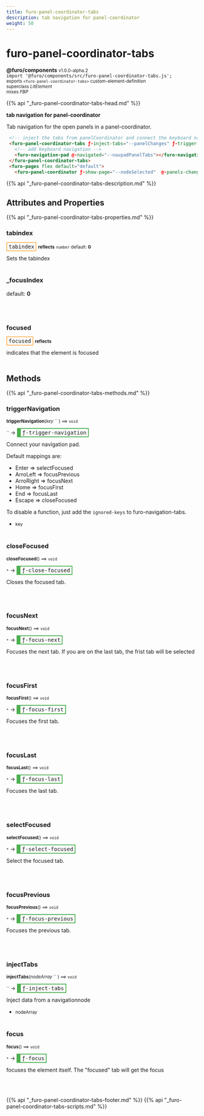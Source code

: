 ```yaml
---
title: furo-panel-coordinator-tabs
description: tab navigation for panel-coordinator
weight: 50
---
```


# furo-panel-coordinator-tabs
**@furo/components** <small>v1.0.0-alpha.2</small>
<br>`import '@furo/components/src/furo-panel-coordinator-tabs.js';`<small>
<br>exports `<furo-panel-coordinator-tabs>` custom-element-definition
<br>superclass *LitElement*
<br> mixes *FBP*</small>

{{% api "_furo-panel-coordinator-tabs-head.md" %}}

**tab navigation for panel-coordinator**

Tab navigation for the open panels in a panel-coordinator.


```html
 <!-- inject the tabs from panelCoordinator and connect the keyboard navigation -->
 <furo-panel-coordinator-tabs ƒ-inject-tabs="--panelChanges" ƒ-trigger-navigation="--navpadPanelTabs" >
   <!-- add keyboard navigation -->
   <furo-navigation-pad @-navigated="--navpadPanelTabs"></furo-navigation-pad>
 </furo-panel-coordinator-tabs>
 <furo-pages flex default="default">
   <furo-panel-coordinator ƒ-show-page="--nodeSelected"  @-panels-changed="--panelChanges"></furo-panel-coordinator>
```

{{% api "_furo-panel-coordinator-tabs-description.md" %}}


## Attributes and Properties
{{% api "_furo-panel-coordinator-tabs-properties.md" %}}













### **tabindex**

<span  style="border-width:2px; border-style: solid;border-color:  rgb(255, 182, 91);font-family:monospace; padding:2px 4px;">tabindex</span> <small>**reflects**</small>
<small>`number` default: **0**</small>

Sets the tabindex
<br><br>

### **_focusIndex**
default: **0**</small>


<br><br>

### **focused**

<span  style="border-width:2px; border-style: solid;border-color:  rgb(255, 182, 91);font-family:monospace; padding:2px 4px;">focused</span> <small>**reflects**</small>
</small>

indicates that the element is focused
<br><br>

## Methods
{{% api "_furo-panel-coordinator-tabs-methods.md" %}}


### **triggerNavigation**
<small>**triggerNavigation**(*key* `` ) ⟹ `void`</small>

<small>`` </small> →
<span  style="border-width:2px 2px 2px 10px; border-style: solid;border-color:  rgb(76, 175, 80);font-family:monospace; padding:2px 4px;">ƒ-trigger-navigation</span>

Connect your navigation pad.

Default mappings are:
- Enter => selectFocused
- ArroLeft => focusPrevious
- ArroRight => focusNext
- Home => focusFirst
- End => focusLast
- Escape => closeFocused

To disable a function, just add the `ignored-keys` to furo-navigation-tabs.

- <small>key </small>
<br><br>

### **closeFocused**
<small>**closeFocused**() ⟹ `void`</small>

<small>`*`</small> →
<span  style="border-width:2px 2px 2px 10px; border-style: solid;border-color:  rgb(76, 175, 80);font-family:monospace; padding:2px 4px;">ƒ-close-focused</span>

Closes the focused tab.

<br><br>

### **focusNext**
<small>**focusNext**() ⟹ `void`</small>

<small>`*`</small> →
<span  style="border-width:2px 2px 2px 10px; border-style: solid;border-color:  rgb(76, 175, 80);font-family:monospace; padding:2px 4px;">ƒ-focus-next</span>

Focuses the next tab. If you are on the last tab, the frist tab will be selected

<br><br>

### **focusFirst**
<small>**focusFirst**() ⟹ `void`</small>

<small>`*`</small> →
<span  style="border-width:2px 2px 2px 10px; border-style: solid;border-color:  rgb(76, 175, 80);font-family:monospace; padding:2px 4px;">ƒ-focus-first</span>

Focuses the first tab.

<br><br>

### **focusLast**
<small>**focusLast**() ⟹ `void`</small>

<small>`*`</small> →
<span  style="border-width:2px 2px 2px 10px; border-style: solid;border-color:  rgb(76, 175, 80);font-family:monospace; padding:2px 4px;">ƒ-focus-last</span>

Focuses the last tab.

<br><br>

### **selectFocused**
<small>**selectFocused**() ⟹ `void`</small>

<small>`*`</small> →
<span  style="border-width:2px 2px 2px 10px; border-style: solid;border-color:  rgb(76, 175, 80);font-family:monospace; padding:2px 4px;">ƒ-select-focused</span>

Select the focused tab.

<br><br>

### **focusPrevious**
<small>**focusPrevious**() ⟹ `void`</small>

<small>`*`</small> →
<span  style="border-width:2px 2px 2px 10px; border-style: solid;border-color:  rgb(76, 175, 80);font-family:monospace; padding:2px 4px;">ƒ-focus-previous</span>

Focuses the previous tab.

<br><br>

### **injectTabs**
<small>**injectTabs**(*nodeArray* `` ) ⟹ `void`</small>

<small>`` </small> →
<span  style="border-width:2px 2px 2px 10px; border-style: solid;border-color:  rgb(76, 175, 80);font-family:monospace; padding:2px 4px;">ƒ-inject-tabs</span>

Inject data from a navigationnode

- <small>nodeArray </small>
<br><br>


### **focus**
<small>**focus**() ⟹ `void`</small>

<small>`*`</small> →
<span  style="border-width:2px 2px 2px 10px; border-style: solid;border-color:  rgb(76, 175, 80);font-family:monospace; padding:2px 4px;">ƒ-focus</span>

focuses the element itself. The "focused" tab will get the focus

<br><br>







{{% api "_furo-panel-coordinator-tabs-footer.md" %}}
{{% api "_furo-panel-coordinator-tabs-scripts.md" %}}
